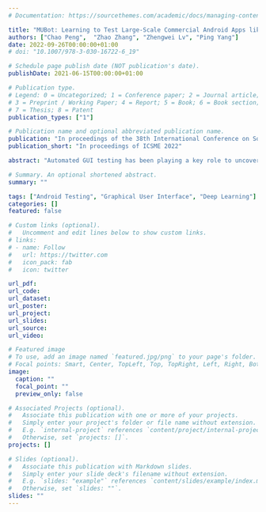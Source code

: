 ```yaml
---
# Documentation: https://sourcethemes.com/academic/docs/managing-content/

title: "MUBot: Learning to Test Large-Scale Commercial Android Apps like a Human"
authors: ["Chao Peng",  "Zhao Zhang", "Zhengwei Lv", "Ping Yang"]
date: 2022-09-26T00:00:00+01:00
# doi: "10.1007/978-3-030-16722-6_19"

# Schedule page publish date (NOT publication's date).
publishDate: 2021-06-15T00:00:00+01:00

# Publication type.
# Legend: 0 = Uncategorized; 1 = Conference paper; 2 = Journal article;
# 3 = Preprint / Working Paper; 4 = Report; 5 = Book; 6 = Book section;
# 7 = Thesis; 8 = Patent
publication_types: ["1"]

# Publication name and optional abbreviated publication name.
publication: "In proceedings of the 38th International Conference on Software Maintenance and Evolution (ICSME 2022)"
publication_short: "In proceedings of ICSME 2022"

abstract: "Automated GUI testing has been playing a key role to uncover crashes to ensure the stability and robustness of Android apps. Recent research has proposed random, search-based and model-based testing techniques for GUI event generation. In industrial practices, different companies have developed various GUI exploration tools such as Facebook Sapienz, WeChat WeTest and ByteDance Fastbot to test their products. However, these tools are bound to their predefined GUI exploration strategies and lack of the ability to generate human-like actions to test meaningful scenarios. To address these challenges, Humanoid is the first Android testing tool that utilises deep learning to imitate human behaviours and achieves promising results over current model-based methods. However, we find some challenges when applying Humanoid to test our sophisticated commercial apps such as infinite loops and low test coverage. To this end, we performed the first case study on the performance of deep learning techniques using commercial apps to understand the underlying reason of the current weakness of this promising method. Based on our findings, we propose MUBot (Multi-modal User Bot) for human-like Android testing. Our empirical evaluation reveals that MUBot has better performance over Humanoid and Fastbot, our in-house testing tool on coverage achieved and bug-fixing rate on commercial apps."

# Summary. An optional shortened abstract.
summary: ""

tags: ["Android Testing", "Graphical User Interface", "Deep Learning"]
categories: []
featured: false

# Custom links (optional).
#   Uncomment and edit lines below to show custom links.
# links:
# - name: Follow
#   url: https://twitter.com
#   icon_pack: fab
#   icon: twitter

url_pdf: 
url_code:
url_dataset:
url_poster:
url_project:
url_slides:
url_source:
url_video:

# Featured image
# To use, add an image named `featured.jpg/png` to your page's folder. 
# Focal points: Smart, Center, TopLeft, Top, TopRight, Left, Right, BottomLeft, Bottom, BottomRight.
image:
  caption: ""
  focal_point: ""
  preview_only: false

# Associated Projects (optional).
#   Associate this publication with one or more of your projects.
#   Simply enter your project's folder or file name without extension.
#   E.g. `internal-project` references `content/project/internal-project/index.md`.
#   Otherwise, set `projects: []`.
projects: []

# Slides (optional).
#   Associate this publication with Markdown slides.
#   Simply enter your slide deck's filename without extension.
#   E.g. `slides: "example"` references `content/slides/example/index.md`.
#   Otherwise, set `slides: ""`.
slides: ""
---
```

